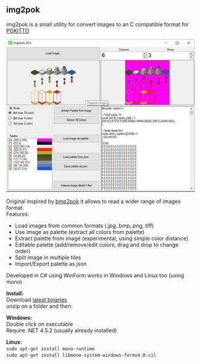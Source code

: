 ## img2pok
img2pok is a small utility for convert images to an C compatible format for [POKITTO](http://www.pokitto.com/)  

![img2pok](https://github.com/Effer/img2pok/blob/master/Docs/V0.4.jpg)

Original inspired by [bmp2pok](https://github.com/pokitto/bmp2pok) it allows to read a wider range of images format.  
Features:  
* Load images from common formats (*.jpg,*.bmp,*.png,*.tiff)
* Use image as palette (extract all colors from palette)
* Extract palette from image (experimental, using simple color distance)
* Editable palette (add/remove/edit colors, drag and drop to change order)
* Split image in multiple tiles
* Import/Export palette as json

Developed in C# using WinForm works in Windows and Linux too (using mono)  

**Install:**  
Download [latest binaries](https://github.com/Effer/img2pok/blob/master/Binaries/Latest.zip)  
unzip on a folder and then:  
  
**Windows:**  
Double click on executable  
Require .NET 4.5.2 (usually already installed)  


**Linux:**  
`sudo apt-get install mono-runtime`  
`sudo apt-get install libmono-system-windows-forms4.0-cil`
